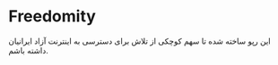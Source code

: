 # Freedomity
این رپو ساخته شده تا سهم کوچکی از تلاش برای دسترسی به اینترنت آزاد ایرانیان داشته باشم.
